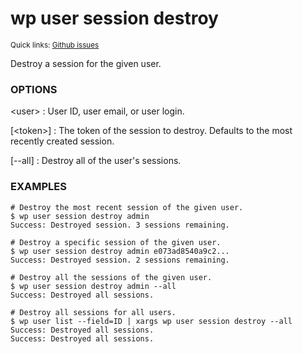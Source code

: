 # wp user session destroy

<small>Quick links: <a href="https://github.com/issues?q=is%3Aopen+label%3Acommand%3Auser-session-destroy+sort%3Aupdated-desc+org%3Awp-cli">Github issues</a></small>

Destroy a session for the given user.

### OPTIONS

&lt;user&gt;
: User ID, user email, or user login.

[&lt;token&gt;]
: The token of the session to destroy. Defaults to the most recently created session.

[\--all]
: Destroy all of the user's sessions.

### EXAMPLES

    # Destroy the most recent session of the given user.
    $ wp user session destroy admin
    Success: Destroyed session. 3 sessions remaining.

    # Destroy a specific session of the given user.
    $ wp user session destroy admin e073ad8540a9c2...
    Success: Destroyed session. 2 sessions remaining.

    # Destroy all the sessions of the given user.
    $ wp user session destroy admin --all
    Success: Destroyed all sessions.

    # Destroy all sessions for all users.
    $ wp user list --field=ID | xargs wp user session destroy --all
    Success: Destroyed all sessions.
    Success: Destroyed all sessions.



